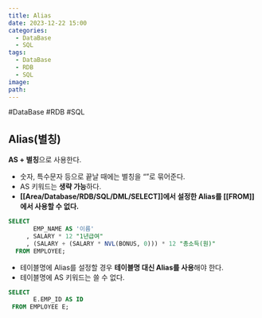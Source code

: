 ```yaml
---
title: Alias
date: 2023-12-22 15:00
categories:
  - DataBase
  - SQL
tags:
  - DataBase
  - RDB
  - SQL
image: 
path:
---
```

#DataBase #RDB #SQL 

## Alias(별칭)

**AS + 별칭**으로 사용한다.

- 숫자, 특수문자 등으로 끝날 때에는 별칭을 “”로 묶어준다.
- AS 키워드는 **생략 가능**하다.
- **[[Area/Database/RDB/SQL/DML/SELECT]]에서 설정한 Alias를 [[FROM]]에서 사용할 수 없다.**

```sql
SELECT
       EMP_NAME AS '이름'
     , SALARY * 12 "1년급여"
     , (SALARY + (SALARY * NVL(BONUS, 0))) * 12 "총소득(원)"
  FROM EMPLOYEE;
```

- 테이블명에 Alias를 설정할 경우 **테이블명 대신 Alias를 사용**해야 한다.
- 테이블명에 AS 키워드는 쓸 수 없다.

```sql
SELECT
       E.EMP_ID AS ID
 FROM EMPLOYEE E;
```